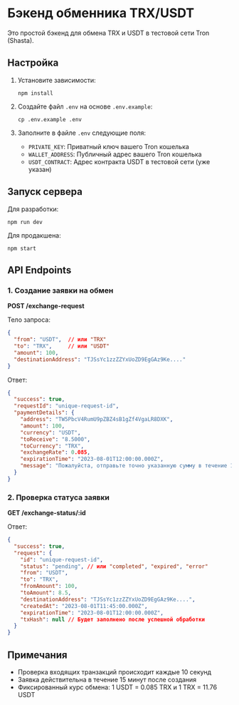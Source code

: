 # Бэкенд обменника TRX/USDT

Это простой бэкенд для обмена TRX и USDT в тестовой сети Tron (Shasta).

## Настройка

1. Установите зависимости:
   ```
   npm install
   ```

2. Создайте файл `.env` на основе `.env.example`:
   ```
   cp .env.example .env
   ```

3. Заполните в файле `.env` следующие поля:
   - `PRIVATE_KEY`: Приватный ключ вашего Tron кошелька
   - `WALLET_ADDRESS`: Публичный адрес вашего Tron кошелька
   - `USDT_CONTRACT`: Адрес контракта USDT в тестовой сети (уже указан)

## Запуск сервера

Для разработки:
```
npm run dev
```

Для продакшена:
```
npm start
```

## API Endpoints

### 1. Создание заявки на обмен

**POST /exchange-request**

Тело запроса:
```json
{
  "from": "USDT",  // или "TRX"
  "to": "TRX",     // или "USDT"
  "amount": 100,
  "destinationAddress": "TJSsYc1zzZZYxUoZD9EgGAz9Ke...."
}
```

Ответ:
```json
{
  "success": true,
  "requestId": "unique-request-id",
  "paymentDetails": {
    "address": "TW5PbcV4RumU9pZBZ4sB1gZf4VgaLR8DXK",
    "amount": 100,
    "currency": "USDT",
    "toReceive": "8.5000",
    "toCurrency": "TRX",
    "exchangeRate": 0.085,
    "expirationTime": "2023-08-01T12:00:00.000Z",
    "message": "Пожалуйста, отправьте точно указанную сумму в течение 15 минут"
  }
}
```

### 2. Проверка статуса заявки

**GET /exchange-status/:id**

Ответ:
```json
{
  "success": true,
  "request": {
    "id": "unique-request-id",
    "status": "pending", // или "completed", "expired", "error"
    "from": "USDT",
    "to": "TRX",
    "fromAmount": 100,
    "toAmount": 8.5,
    "destinationAddress": "TJSsYc1zzZZYxUoZD9EgGAz9Ke....",
    "createdAt": "2023-08-01T11:45:00.000Z",
    "expirationTime": "2023-08-01T12:00:00.000Z",
    "txHash": null // Будет заполнено после успешной обработки
  }
}
```

## Примечания

- Проверка входящих транзакций происходит каждые 10 секунд
- Заявка действительна в течение 15 минут после создания
- Фиксированный курс обмена: 1 USDT = 0.085 TRX и 1 TRX = 11.76 USDT 